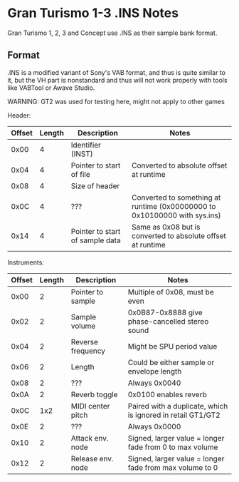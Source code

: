 Gran Turismo 1-3 .INS Notes
===========================
Gran Turismo 1, 2, 3 and Concept use .INS as their sample bank format. 

Format
------

.INS is a modified variant of Sony's VAB format, and thus is quite similar to it, but the VH part is nonstandard and thus will not work properly with tools like VABTool or Awave Studio.

WARNING: GT2 was used for testing here, might not apply to other games

Header:

|Offset|Length|Description                     |Notes                                                                     |
|------|------|--------------------------------|--------------------------------------------------------------------------|
|  0x00|     4|Identifier (INST)               |                                                                          |
|  0x04|     4|Pointer to start of file        |Converted to absolute offset at runtime                                   |
|  0x08|     4|Size of header                  |                                                                          |
|  0x0C|     4|???                             |Converted to something at runtime (0x00000000 to 0x10100000 with sys.ins) |
|  0x14|     4|Pointer to start of sample data |Same as 0x08 but is converted to absolute offset at runtime               |

Instruments:

|Offset|Length|Description       |Notes                                                       |
|------|------|------------------|------------------------------------------------------------|
|  0x00|     2|Pointer to sample |Multiple of 0x08, must be even                              |
|  0x02|     2|Sample volume     |0x0B87-0x8888 give phase-cancelled stereo sound             |
|  0x04|     2|Reverse frequency |Might be SPU period value                                   |
|  0x06|     2|Length            |Could be either sample or envelope length                   |
|  0x08|     2|???               |Always 0x0040                                               |
|  0x0A|     2|Reverb toggle     |0x0100 enables reverb                                       |
|  0x0C|   1x2|MIDI center pitch |Paired with a duplicate, which is ignored in retail GT1/GT2 |
|  0x0E|     2|???               |Always 0x0000                                               |
|  0x10|     2|Attack env. node  |Signed, larger value = longer fade from 0 to max volume     |
|  0x12|     2|Release env. node |Signed, larger value = longer fade from max volume to 0     |
